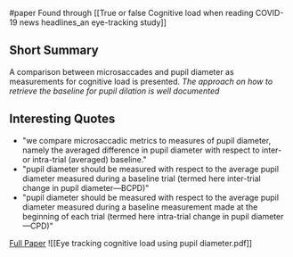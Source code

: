 #paper
Found through [[True or false Cognitive load when reading COVID-19 news headlines_an eye-tracking study]]

## Short Summary ##
A comparison between microsaccades and pupil diameter as measurements for cognitive load is presented.
*The approach on how to retrieve the baseline for pupil dilation is well documented*

## Interesting Quotes ##
-  "we compare microsaccadic metrics to measures of pupil diameter, namely the averaged difference in pupil diameter with respect to inter- or intra-trial (averaged) baseline."
- "pupil diameter should be measured with respect to the average pupil diameter measured during a baseline trial (termed here inter-trial change in pupil diameter—BCPD)"
- "pupil diameter should be measured with respect to the average pupil diameter measured during a baseline measurement made at the beginning of each trial (termed here intra-trial change in pupil diameter—CPD)"

[Full Paper](https://pdfs.semanticscholar.org/5ee7/d0e7dd42d2eb07b27fc6a86b8f14c2092625.pdf) ![[Eye tracking cognitive load using pupil diameter.pdf]]